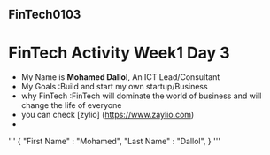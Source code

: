 ## FinTech0103
# FinTech Activity Week1 Day 3
- My Name is **Mohamed Dallol**, An ICT Lead/Consultant
- My Goals :Build and start my own startup/Business
- why FinTech :FinTech will dominate the world of business and will change the life of everyone
- you can check [zylio] (https://www.zaylio.com)
- 
'''
{
  "First Name" : "Mohamed",
  "Last Name" : "Dallol",
 }
 '''

